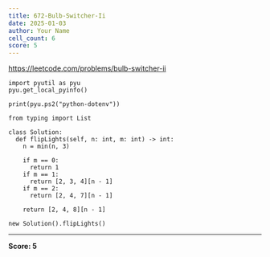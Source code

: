 ```yaml
---
title: 672-Bulb-Switcher-Ii
date: 2025-01-03
author: Your Name
cell_count: 6
score: 5
---
```


https://leetcode.com/problems/bulb-switcher-ii


```
import pyutil as pyu
pyu.get_local_pyinfo()
```


```
print(pyu.ps2("python-dotenv"))
```


```
from typing import List
```


```
class Solution:
  def flipLights(self, n: int, m: int) -> int:
    n = min(n, 3)

    if m == 0:
      return 1
    if m == 1:
      return [2, 3, 4][n - 1]
    if m == 2:
      return [2, 4, 7][n - 1]

    return [2, 4, 8][n - 1]
```


```
new Solution().flipLights()
```


---
**Score: 5**